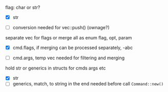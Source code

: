 


flag: char or str?
* [x] str
* [ ] conversion needed for vec::push() (ownage?)


separate vec for flags or merge all as enum flag, opt, param
* [x] cmd.flags, if merging can be processed separately, -abc
* [ ] cmd.args, temp vec needed for filtering and merging


hold str or generics in structs for cmds args etc
* [x] str
* [ ] generics, match, to string in the end needed before call `Command::new()`
